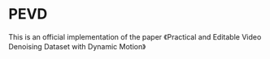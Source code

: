 # PEVD
This is an official implementation of the paper 《Practical and Editable Video Denoising Dataset with Dynamic Motion》
